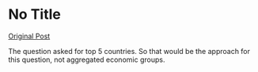 # No Title

[Original Post](https://discourse.onlinedegree.iitm.ac.in/t/169888/25)

<p>The question asked for top 5 countries. So that would be the approach for this question, not aggregated economic groups.</p>